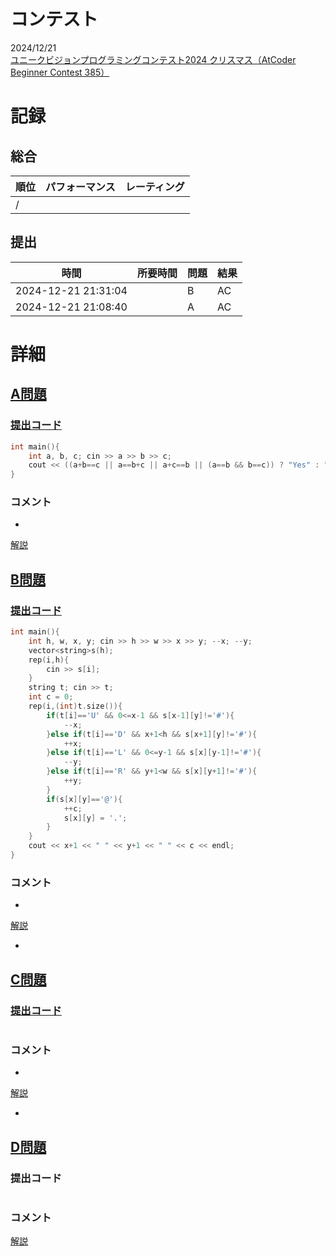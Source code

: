 # コンテスト
2024/12/21<br>
[ユニークビジョンプログラミングコンテスト2024 クリスマス（AtCoder Beginner Contest 385）](https://atcoder.jp/contests/abc385)

# 記録
## 総合
|  順位  |  パフォーマンス  | レーティング |
| ---- | ---- | ---- |
|   /   |  |  |

## 提出
|  時間  |  所要時間  |  問題  | 結果 |
| ---- | ---- | ---- | ---- |
| 2024-12-21 21:31:04 |  | B | AC |
| 2024-12-21 21:08:40 |  | A | AC |


# 詳細
## [A問題](https://atcoder.jp/contests/abc385/tasks/abc385_a)
### [提出コード](https://atcoder.jp/contests/abc385/submissions/60949153)
```c++
int main(){ 
    int a, b, c; cin >> a >> b >> c;
    cout << ((a+b==c || a==b+c || a+c==b || (a==b && b==c)) ? "Yes" : "No") << endl;
}
```

### コメント

* 

[解説](https://atcoder.jp/contests/abc385/editorial/11639)


## [B問題](https://atcoder.jp/contests/abc385/tasks/abc385_b)
### [提出コード](https://atcoder.jp/contests/abc385/submissions/60962649)
```c++
int main(){ 
    int h, w, x, y; cin >> h >> w >> x >> y; --x; --y;
    vector<string>s(h);
    rep(i,h){
        cin >> s[i];
    }
    string t; cin >> t;
    int c = 0;
    rep(i,(int)t.size()){
        if(t[i]=='U' && 0<=x-1 && s[x-1][y]!='#'){
            --x;
        }else if(t[i]=='D' && x+1<h && s[x+1][y]!='#'){
            ++x;
        }else if(t[i]=='L' && 0<=y-1 && s[x][y-1]!='#'){
            --y;
        }else if(t[i]=='R' && y+1<w && s[x][y+1]!='#'){
            ++y;
        }
        if(s[x][y]=='@'){
            ++c;
            s[x][y] = '.';
        }
    }
    cout << x+1 << " " << y+1 << " " << c << endl;
}
```

### コメント

* 

[解説](https://atcoder.jp/contests/abc385/editorial/11653)

* 


## [C問題](https://atcoder.jp/contests/abc385/editorial/11655)
### [提出コード]()

```c++

```

### コメント
* 

[解説]()

* 


## [D問題]()
### 提出コード

```c++

```

### コメント

[解説]()

